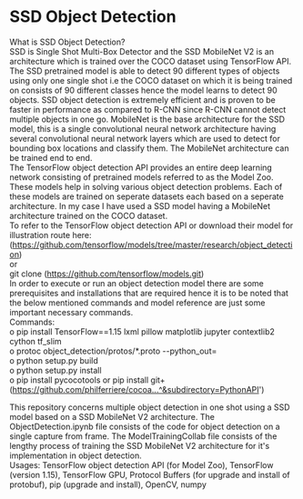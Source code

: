 # SSD Object Detection
What is SSD Object Detection? <br>
SSD is Single Shot Multi-Box Detector and the SSD MobileNet V2 is an architecture which is trained over the COCO dataset using TensorFlow API. The SSD pretrained model is able to detect 90 different types of objects using only one single shot i.e the COCO dataset on which it is being trained on consists of 90 different classes hence the model learns to detect 90 objects. SSD object detection is extremely efficient and is proven to be faster in performance as compared to R-CNN since R-CNN cannot detect multiple objects in one go. MobileNet is the base architecture for the SSD model, this is a single convolutional neural network architecture having several convolutional neural network layers which are  used to detect for bounding box locations and classify them. The MobileNet architecture can be trained end to end. <br>
The TensorFlow object detection API provides an entire deep learning network consisting of pretrained models referred to as the Model Zoo. These models help in solving various object detection problems. Each of these models are trained on seperate datasets each based on a seperate architecture. In my case I have used a SSD model having a MobileNet architecture trained on the COCO dataset. <br>
To refer to the TensorFlow object detection API or download their model for illustration route here: (https://github.com/tensorflow/models/tree/master/research/object_detection) <br>
or <br>
git clone (https://github.com/tensorflow/models.git) <br>
In order to execute or run an object detection model there are some prerequisites and installations that are required hence it is to be noted that the below mentioned commands and model reference are just some important necessary commands. <br>
Commands: <br>
o pip install TensorFlow==1.15 lxml pillow matplotlib jupyter contextlib2 cython tf_slim <br>
o protoc object_detection/protos/*.proto --python_out= <br>
o python setup.py build <br>
o python setup.py install <br>
o pip install pycocotools or pip install git+(https://github.com/philferriere/cocoa...^&subdirectory=PythonAPI') <br>

This repository concerns multiple object detection in one shot using a SSD model based on a SSD MobileNet V2 architecture. The ObjectDetection.ipynb file consists of the code for object detection on a single capture from frame. The ModelTrainingCollab file consists of the lengthy process of training the SSD MobileNet V2 architecture for it's implementation in object detection. <br>
Usages: TensorFlow object detection API (for Model Zoo), TensorFlow (version 1.15), TensorFlow GPU, Protocol Buffers (for upgrade and install of protobuf), pip (upgrade and install), OpenCV, numpy
